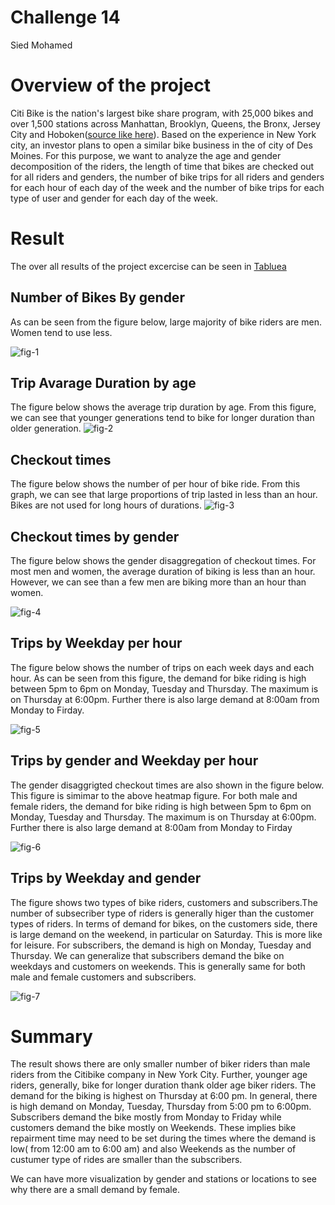 # Challenge 14
Sied Mohamed

# Overview of the project
Citi Bike is the nation's largest bike share program, with 25,000 bikes and over 1,500 stations across Manhattan, Brooklyn, Queens, the Bronx, Jersey City and Hoboken([source like here](https://citibikenyc.com/how-it-works)). Based on the experience in New York city, an investor plans to open a similar bike business in the of city of Des Moines. For this purpose, we want to analyze the age and gender decomposition of the riders, the length of time that bikes are checked out for all riders and genders, the number of bike trips for all riders and genders for each hour of each day of the week and the number of bike trips for each type of user and gender for each day of the week.
 


# Result

The over all results of the project excercise can be seen in [Tabluea](https://public.tableau.com/app/profile/sied.mohamed/viz/NYCBikeRidestrory/NYCBikeRideStory?publish=yes)

## Number of Bikes By gender
As can be seen from the figure below, large majority of bike riders are men. Women tend to use less.

![fig-1](https://github.com/SiedHM/Bikesharing-/blob/main/images/number%20of%20bikes%20by%20gender.png)

## Trip Avarage Duration by age
The figure below shows   the average trip duration by age. From this figure, we can see that younger generations tend to bike for longer duration than older generation.
![fig-2](https://github.com/SiedHM/Bikesharing-/blob/main/images/Average%20Trip%20Duration.png)

## Checkout times 
The figure below shows the number of per hour of bike ride. From this graph, we can see that large proportions of trip lasted in less than an hour. Bikes are not used for long hours of durations.
![fig-3](https://github.com/SiedHM/Bikesharing-/blob/main/images/checkout%20times_users.png)

## Checkout times by gender
The figure below shows the gender disaggregation of checkout times. For most men and women, the average duration of biking is  less than an hour. However, we can see than a few men are biking more than an hour than women.

![fig-4](https://github.com/SiedHM/Bikesharing-/blob/main/images/checkout%20times_by%20gender.png)

## Trips by Weekday per hour
The figure below shows the number of trips on each week days and each hour. As can be seen from this figure, the demand for bike riding is high between 5pm to 6pm on Monday, Tuesday and Thursday. The maximum is on Thursday at 6:00pm. Further there is also large demand at 8:00am from Monday to Firday.

![fig-5](https://github.com/SiedHM/Bikesharing-/blob/main/images/trips%20by%20weekday%20per%20hour.png)

## Trips by gender and Weekday per hour
The gender disaggrigted checkout times are also shown in the figure below. This figure is simimar to the above heatmap figure. For both male and female riders, the demand for bike riding is high between 5pm to 6pm on Monday, Tuesday and Thursday. The maximum is on Thursday at 6:00pm. Further there is also large demand at 8:00am from Monday to Firday

![fig-6](https://github.com/SiedHM/Bikesharing-/blob/main/images/trips%20by%20weekday%20by%20gender.png)

## Trips by Weekday and gender
The figure shows two types of bike riders, customers and subscribers.The number of subsecriber type of riders is generally higer than the customer types of riders. In terms of demand for bikes, on the customers side, there is large demand on the weekend, in particular on Saturday. This is more like for leisure. For subscribers, the demand is high on Monday, Tuesday and Thursday. We can generalize that  subscribers demand the bike on weekdays  and customers on weekends. This is generally same for both male and female customers and subscribers. 

![fig-7](https://github.com/SiedHM/Bikesharing-/blob/main/images/trips%20by%20weekday%20and%20gender.png)


# Summary
The result shows there are only smaller number of biker riders than male riders from the Citibike company in New York City. Further, younger age riders, generally, bike for longer duration thank older age biker riders. The demand for the biking is highest on Thursday at 6:00 pm. In general, there is high demand on Monday, Tuesday, Thursday from 5:00 pm to 6:00pm. Subscribers demand the bike mostly from Monday to Friday while customers demand the bike mostly on Weekends. These implies bike repairment time may need to be set during the times where the demand is low( from 12:00 am to 6:00 am)  and  also  Weekends as the number of custumer type of rides are smaller than the subscribers.  

We can have more visualization by gender and stations or locations to see why there are a small demand by female. 

